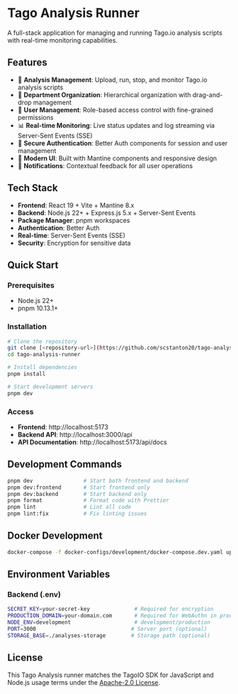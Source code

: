 # Tago Analysis Runner

A full-stack application for managing and running Tago.io analysis scripts with real-time monitoring capabilities.

## Features

- 🔧 **Analysis Management**: Upload, run, stop, and monitor Tago.io analysis scripts
- 🏢 **Department Organization**: Hierarchical organization with drag-and-drop management
- 👥 **User Management**: Role-based access control with fine-grained permissions
- 📊 **Real-time Monitoring**: Live status updates and log streaming via Server-Sent Events (SSE)
- 🔐 **Secure Authentication**: Better Auth components for session and user management
- 📱 **Modern UI**: Built with Mantine components and responsive design
- 🔔 **Notifications**: Contextual feedback for all user operations

## Tech Stack

- **Frontend**: React 19 + Vite + Mantine 8.x
- **Backend**: Node.js 22+ + Express.js 5.x + Server-Sent Events
- **Package Manager**: pnpm workspaces
- **Authentication**: Better Auth
- **Real-time**: Server-Sent Events (SSE)
- **Security**: Encryption for sensitive data

## Quick Start

### Prerequisites

- Node.js 22+
- pnpm 10.13.1+

### Installation

```bash
# Clone the repository
git clone [<repository-url>](https://github.com/scstanton20/tago-analysis-runner)
cd tago-analysis-runner

# Install dependencies
pnpm install

# Start development servers
pnpm dev
```

### Access

- **Frontend**: http://localhost:5173
- **Backend API**: http://localhost:3000/api
- **API Documentation**: http://localhost:5173/api/docs

## Development Commands

```bash
pnpm dev                # Start both frontend and backend
pnpm dev:frontend       # Start frontend only
pnpm dev:backend        # Start backend only
pnpm format             # Format code with Prettier
pnpm lint               # Lint all code
pnpm lint:fix           # Fix linting issues
```

## Docker Development

```bash
docker-compose -f docker-configs/development/docker-compose.dev.yaml up
```

## Environment Variables

### Backend (.env)

```bash
SECRET_KEY=your-secret-key              # Required for encryption
PRODUCTION_DOMAIN=your-domain.com       # Required for WebAuthn in production
NODE_ENV=development                    # development/production
PORT=3000                              # Server port (optional)
STORAGE_BASE=./analyses-storage        # Storage path (optional)
```

## License

This Tago Analysis runner matches the TagoIO SDK for JavaScript and Node.js usage terms under the [Apache-2.0 License](https://github.com/scstanton20/tago-analysis-runner/blob/main/LICENSE.md).
